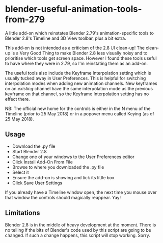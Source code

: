# blender-useful-animation-tools-from-279
A little add-on which reinstates Blender 2.79's animation-specific tools to Blender 2.8's Timeline and 3D View toolbar, plus a bit extra.

This add-on is not intended as a criticism of the 2.8 UI clean-up! The clean-up is a Very Good Thing to make Blender 2.8 less visually noisy and to prioritise which tools get screen space. However I found these tools useful to have where they were in 2.79, so I'm reinstating them as an add-on.

The useful tools also include the Keyframe Interpolation setting which is usually tucked away in User Preferences. This is helpful for switching interpolation modes when adding new animation channels. New keyframes on an _existing_ channel have the same interpolation mode as the previous keyframe on that channel, so the Keyframe Interpolation setting has no effect there.

NB: The official new home for the controls is either in the N menu of the Timeline (prior to 25 May 2018) or in a popover menu called Keying (as of 25 May 2018).

## Usage

* Download the .py file
* Start Blender 2.8
* Change one of your windows to the User Preferences editor
* Click Install Add-On From File
* Browse to where you downloaded the .py file
* Select it
* Ensure the add-on is showing and tick its little box
* Click Save User Settings

If you already have a Timeline window open, the next time you mouse over that window the controls should magically reappear. Yay!

## Limitations

Blender 2.8 is in the middle of heavy development at the moment. There is no telling if the bits of Blender's code used by this script are going to be changed. If such a change happens, this script will stop working. Sorry.